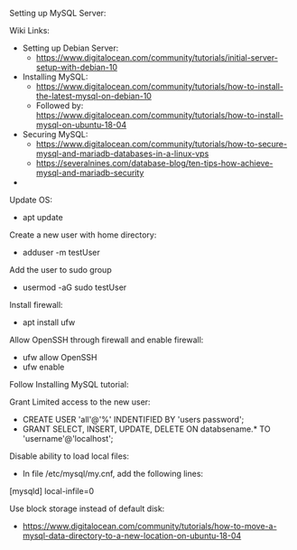 Setting up MySQL Server:

Wiki Links:

- Setting up Debian Server:
  - https://www.digitalocean.com/community/tutorials/initial-server-setup-with-debian-10
- Installing MySQL:
  - https://www.digitalocean.com/community/tutorials/how-to-install-the-latest-mysql-on-debian-10
  - Followed by: https://www.digitalocean.com/community/tutorials/how-to-install-mysql-on-ubuntu-18-04
- Securing MySQL:
  - https://www.digitalocean.com/community/tutorials/how-to-secure-mysql-and-mariadb-databases-in-a-linux-vps
  - https://severalnines.com/database-blog/ten-tips-how-achieve-mysql-and-mariadb-security
-

Update OS:

- apt update

Create a new user with home directory:

- adduser -m testUser

Add the user to sudo group

- usermod -aG sudo testUser

Install firewall:

- apt install ufw

Allow OpenSSH through firewall and enable firewall:

- ufw allow OpenSSH
- ufw enable

Follow Installing MySQL tutorial:

Grant Limited access to the new user:

- CREATE USER 'all'@'%' INDENTIFIED BY 'users password';
- GRANT SELECT, INSERT, UPDATE, DELETE ON databsename.\* TO 'username'@'localhost';

Disable ability to load local files:

- In file /etc/mysql/my.cnf, add the following lines:

[mysqld]
local-infile=0

Use block storage instead of default disk:

- https://www.digitalocean.com/community/tutorials/how-to-move-a-mysql-data-directory-to-a-new-location-on-ubuntu-18-04
